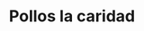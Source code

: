 ---
title: "Pollos la caridad"
url: /barcelona/pollos-la-caridad-av-fuerzas-armadas/
shop: carnicero
---